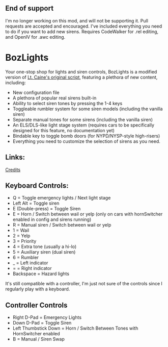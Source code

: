 ## End of support
I'm no longer working on this mod, and will not be supporting it. Pull requests are accepted and encouraged.
I've included everything you need to do if you want to add new sirens. Requires CodeWalker for .rel editing, and OpenIV for .awc editing.

# BozLights
Your one-stop shop for lights and siren controls, BozLights is a modified version of [Lt. Caine's original script](https://forum.cfx.re/t/release-luxart-vehicle-control/17304), featuring a plethora of new content, including:

- New configuration file
- A plethora of popular real sirens built-in
- Ability to select siren tones by pressing the 1-4 keys
- Toggleable rumbler system for some siren models (including the vanilla siren)
- Separate manual tones for some sirens (including the vanilla siren)
- An ELS/DLS-like light stage system (requires cars to be specifically designed for this feature, no documentation yet)
- Bindable key to toggle bomb doors (for NYPD/NYSP-style high-risers)
- Everything you need to customize the selection of sirens as you need.

## Links:

[Credits](https://github.com/OfficerBozza/boz_vehcontrol/blob/main/credits.md)

## Keyboard Controls:

- Q = Toggle emergency lights / Next light stage
- Left Alt = Toggle siren
- E (Double-press) = Toggle Siren
- E = Horn / Switch between wail or yelp (only on cars with hornSwitcher enabled in config and sirens running)
- R = Manual siren / Switch between wail or yelp
- 1 = Wail
- 2 = Yelp
- 3 = Priority
- 4 = Extra tone (usually a hi-lo)
- 5 = Auxiliary siren (dual siren)
- 6 = Rumbler
- _ = Left indicator
- = = Right indicator
- Backspace = Hazard lights

It's still compatible with a controller, I'm just not sure of the controls since I regularly play with a keyboard.

## Controller Controls
- Right D-Pad = Emergency Lights
- Down D-Pad = Toggle Siren
- Left Thumbstick Down = Horn / Switch Between Tones with HornSwitcher enabled
- B = Manual / Siren Swap
